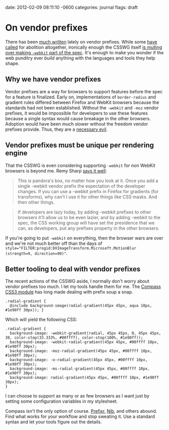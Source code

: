 date: 2012-02-09 08:11:10 -0600
categories: journal
flags: draft

# On vendor prefixes

There has been [much
written](http://remysharp.com/2012/02/09/vendor-prefixes-about-to-go-south/)
lately on vendor prefixes. While some [have
called](http://www.quirksmode.org/blog/archives/2010/03/css_vendor_pref.html)
for abolition altogether, ironically enough the CSSWG itself [is mulling
over making `-webkit` part of the
spec](http://lists.w3.org/Archives/Public/www-style/2012Feb/0313.html).
It's enough to make you wonder if the web punditry ever _build_ anything
with the languages and tools they help shape.

## Why we have vendor prefixes

Vendor prefixes are a way for browsers to support features before the
spec for a feature is finalized. Early on, implementations of `border-radius`
and gradient rules differed between Firefox and WebKit browsers because
the standards had not been established. Without the `-webkit` and `-moz`
vendor prefixes, it would be impossible for developers to use these
features because a single syntax would cause breakage in the other
browsers. Adoption would have been much slower without the freedom
vendor prefixes provide. Thus, they are a [necessary
evil](http://itpastorn.blogspot.com/2010/03/ppk-is-wrong-vendor-prefixes-are.html).

## Vendor prefixes must be unique per rendering engine

That the CSSWG is even considering supporting `-webkit` for non WebKit
browsers is beyond me. Remy Sharp [says it
well](http://remysharp.com/2012/02/09/vendor-prefixes-about-to-go-south/):

> This is pandora's box, no matter how you look at it. Once you add a
> single -webkit vendor prefix the expectation of the developer changes.
> If you can use a -webkit prefix in Firefox for gradients (for
> transforms), why can't I use it for other things like CSS masks. And
> then other things.

> If developers are lazy today, by adding -webkit prefixes to other
> browsers it'll allow us to be even lazier, and by adding -webkit to the
> spec, the CSS working group will have set the presidence that we can, as
> developers, put any prefixes property in the other browsers.

If you're going to put `-webkit` on everything, then the browser wars
are over and we're not much better off than the days of
`style="FILTER:progid:DXImageTransform.Microsoft.MotionBlur
(strength=9, direction=90)"`.

## Better tooling to deal with vendor prefixes

The recent actions of the CSSWG aside, I normally don't worry about
vendor prefixes too much. I let my tools handle them for me. The
[Compass CSS3 module](http://compass-style.org/reference/compass/css3/)
has long made dealing with prefix soup a snap.

    .radial-gradient {
      @include background-image(radial-gradient(45px 45px, aqua 10px, #1e90ff 30px)); }

Which will yield the following CSS:

    .radial-gradient {
      background-image: -webkit-gradient(radial, 45px 45px, 0, 45px 45px, 30, color-stop(33.333%, #00ffff), color-stop(100%, #1e90ff));
      background-image: -webkit-radial-gradient(45px 45px, #00ffff 10px, #1e90ff 30px);
      background-image: -moz-radial-gradient(45px 45px, #00ffff 10px, #1e90ff 30px);
      background-image: -o-radial-gradient(45px 45px, #00ffff 10px, #1e90ff 30px);
      background-image: -ms-radial-gradient(45px 45px, #00ffff 10px, #1e90ff 30px);
      background-image: radial-gradient(45px 45px, #00ffff 10px, #1e90ff 30px);
    }

I can choose to support as many or
as few browsers as I want just by setting some configuration variables
in my stylesheet.

Compass isn't the only option of course. [Prefixr](http://prefixr.com/),
[Nib](http://visionmedia.github.com/nib/), and others abound. Find what
works for your workflow and stop sweating it. Use a standard syntax and
let your tools figure out the details.




